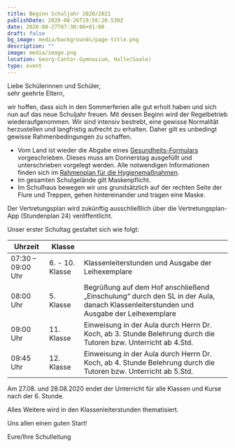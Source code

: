 ```yaml
---
title: Beginn Schuljahr 2020/2021
publishDate: 2020-08-26T19:56:20.530Z
date: 2020-08-27T07:30:00+01:00
draft: false
bg_image: media/backgrounds/page-title.png
description: ""
image: media/image.png
location: Georg-Cantor-Gymnasium, Halle(Saale)
type: event
---
```

Liebe Schülerinnen und Schüler,\
sehr geehrte Eltern,

wir hoffen, dass sich in den Sommerferien alle gut erholt haben und sich nun auf das neue Schuljahr freuen. Mit dessen Beginn wird der Regelbetrieb wiederaufgenommen. Wir sind intensiv bestrebt, eine gewisse Normalität herzustellen und langfristig aufrecht zu erhalten. Daher gilt es unbedingt gewisse Rahmenbedingungen zu schaffen.

* Vom Land ist wieder die Abgabe eines [Gesundheits-Formulars](/forms/gesundheitsbogen) vorgeschrieben. Dieses muss am Donnerstag ausgefüllt und unterschrieben vorgelegt werden. Alle notwendigen Informationen finden sich im [Rahmenplan für die Hygienemaßnahmen](/forms/rahmenplan-hygiene).
* Im gesamten Schulgelände gilt Maskenpflicht.
* Im Schulhaus bewegen wir uns grundsätzlich auf der rechten Seite der Flure und Treppen, gehen hintereinander und tragen eine Maske.

Der Vertretungsplan wird zukünftig ausschließlich über die Vertretungsplan-App (Stundenplan 24) veröffentlicht.

Unser erster Schultag gestaltet sich wie folgt:

|Uhrzeit|Klasse||
|-|-|-|
|07:30 – 09:00 Uhr|6. - 10. Klasse|Klassenleiterstunden und Ausgabe der Leihexemplare|
|08:00 Uhr|5. Klasse|Begrüßung auf dem Hof anschließend „Einschulung“ durch den SL in der Aula, danach Klassenleiterstunden und Ausgabe der Leihexemplare|
|09:00 Uhr|11. Klasse|Einweisung in der Aula durch Herrn Dr. Koch, ab 3. Stunde Belehrung durch die Tutoren bzw. Unterricht ab 4.Std.|
|09:45 Uhr|12. Klasse|Einweisung in der Aula durch Herrn Dr. Koch, ab 4. Stunde Belehrung durch die Tutoren bzw. Unterricht ab 5.Std.|


Am 27.08. und 28.08.2020 endet der Unterricht für alle Klassen und Kurse nach der 6. Stunde.

Alles Weitere wird in den Klassenleiterstunden thematisiert.

Uns allen einen guten Start!

Eure/Ihre Schulleitung

